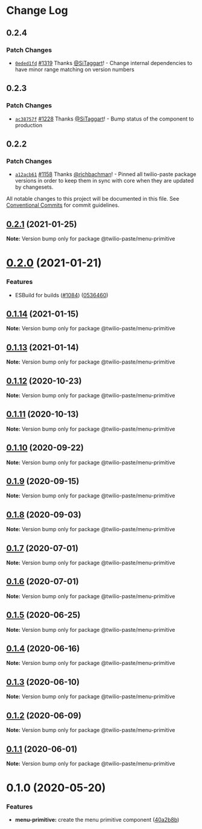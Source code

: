 # Change Log

## 0.2.4

### Patch Changes

- [`0eded1fd`](https://github.com/twilio-labs/paste/commit/0eded1fd63f081ba9aeab5b5946218e1c5b9b316) [#1319](https://github.com/twilio-labs/paste/pull/1319) Thanks [@SiTaggart](https://github.com/SiTaggart)! - Change internal dependencies to have minor range matching on version numbers

## 0.2.3

### Patch Changes

- [`ac38757f`](https://github.com/twilio-labs/paste/commit/ac38757f0e426531862d5c562a2f2300cfa30592) [#1228](https://github.com/twilio-labs/paste/pull/1228) Thanks [@SiTaggart](https://github.com/SiTaggart)! - Bump status of the component to production

## 0.2.2

### Patch Changes

- [`a12acb61`](https://github.com/twilio-labs/paste/commit/a12acb61739c7c2f2984dfc71fe53b5b3812675f) [#1158](https://github.com/twilio-labs/paste/pull/1158) Thanks [@richbachman](https://github.com/richbachman)! - Pinned all twilio-paste package versions in order to keep them in sync with core when they are updated by changesets.

All notable changes to this project will be documented in this file.
See [Conventional Commits](https://conventionalcommits.org) for commit guidelines.

## [0.2.1](https://github.com/twilio-labs/paste/compare/@twilio-paste/menu-primitive@0.2.0...@twilio-paste/menu-primitive@0.2.1) (2021-01-25)

**Note:** Version bump only for package @twilio-paste/menu-primitive

# [0.2.0](https://github.com/twilio-labs/paste/compare/@twilio-paste/menu-primitive@0.1.14...@twilio-paste/menu-primitive@0.2.0) (2021-01-21)

### Features

- ESBuild for builds ([#1084](https://github.com/twilio-labs/paste/issues/1084)) ([0536460](https://github.com/twilio-labs/paste/commit/053646011508be10477d5b732269cdb0419235d7))

## [0.1.14](https://github.com/twilio-labs/paste/compare/@twilio-paste/menu-primitive@0.1.13...@twilio-paste/menu-primitive@0.1.14) (2021-01-15)

**Note:** Version bump only for package @twilio-paste/menu-primitive

## [0.1.13](https://github.com/twilio-labs/paste/compare/@twilio-paste/menu-primitive@0.1.12...@twilio-paste/menu-primitive@0.1.13) (2021-01-14)

**Note:** Version bump only for package @twilio-paste/menu-primitive

## [0.1.12](https://github.com/twilio-labs/paste/compare/@twilio-paste/menu-primitive@0.1.11...@twilio-paste/menu-primitive@0.1.12) (2020-10-23)

**Note:** Version bump only for package @twilio-paste/menu-primitive

## [0.1.11](https://github.com/twilio-labs/paste/compare/@twilio-paste/menu-primitive@0.1.10...@twilio-paste/menu-primitive@0.1.11) (2020-10-13)

**Note:** Version bump only for package @twilio-paste/menu-primitive

## [0.1.10](https://github.com/twilio-labs/paste/compare/@twilio-paste/menu-primitive@0.1.9...@twilio-paste/menu-primitive@0.1.10) (2020-09-22)

**Note:** Version bump only for package @twilio-paste/menu-primitive

## [0.1.9](https://github.com/twilio-labs/paste/compare/@twilio-paste/menu-primitive@0.1.8...@twilio-paste/menu-primitive@0.1.9) (2020-09-15)

**Note:** Version bump only for package @twilio-paste/menu-primitive

## [0.1.8](https://github.com/twilio-labs/paste/compare/@twilio-paste/menu-primitive@0.1.7...@twilio-paste/menu-primitive@0.1.8) (2020-09-03)

**Note:** Version bump only for package @twilio-paste/menu-primitive

## [0.1.7](https://github.com/twilio-labs/paste/compare/@twilio-paste/menu-primitive@0.1.6...@twilio-paste/menu-primitive@0.1.7) (2020-07-01)

**Note:** Version bump only for package @twilio-paste/menu-primitive

## [0.1.6](https://github.com/twilio-labs/paste/compare/@twilio-paste/menu-primitive@0.1.5...@twilio-paste/menu-primitive@0.1.6) (2020-07-01)

**Note:** Version bump only for package @twilio-paste/menu-primitive

## [0.1.5](https://github.com/twilio-labs/paste/compare/@twilio-paste/menu-primitive@0.1.4...@twilio-paste/menu-primitive@0.1.5) (2020-06-25)

**Note:** Version bump only for package @twilio-paste/menu-primitive

## [0.1.4](https://github.com/twilio-labs/paste/compare/@twilio-paste/menu-primitive@0.1.3...@twilio-paste/menu-primitive@0.1.4) (2020-06-16)

**Note:** Version bump only for package @twilio-paste/menu-primitive

## [0.1.3](https://github.com/twilio-labs/paste/compare/@twilio-paste/menu-primitive@0.1.2...@twilio-paste/menu-primitive@0.1.3) (2020-06-10)

**Note:** Version bump only for package @twilio-paste/menu-primitive

## [0.1.2](https://github.com/twilio-labs/paste/compare/@twilio-paste/menu-primitive@0.1.1...@twilio-paste/menu-primitive@0.1.2) (2020-06-09)

**Note:** Version bump only for package @twilio-paste/menu-primitive

## [0.1.1](https://github.com/twilio-labs/paste/compare/@twilio-paste/menu-primitive@0.1.0...@twilio-paste/menu-primitive@0.1.1) (2020-06-01)

**Note:** Version bump only for package @twilio-paste/menu-primitive

# 0.1.0 (2020-05-20)

### Features

- **menu-primitive:** create the menu primitive component ([40a2b8b](https://github.com/twilio-labs/paste/commit/40a2b8bd691282840cd7e4755799399098875893))
